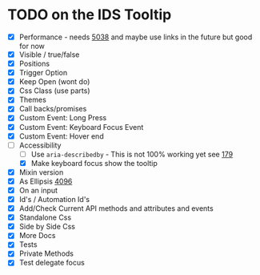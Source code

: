 # TODO on the IDS Tooltip

- [x] Performance - needs [5038](https://github.com/infor-design/enterprise/issues/5038) and maybe use links in the future but good for now
- [x] Visible / true/false
- [x] Positions
- [x] Trigger Option
- [x] Keep Open (wont do)
- [x] Css Class (use parts)
- [x] Themes
- [x] Call backs/promises
- [x] Custom Event: Long Press
- [x] Custom Event: Keyboard Focus Event
- [x] Custom Event:  Hover end
- [ ] Accessibility
  - [ ] Use `aria-describedby` - This is not 100% working yet see [179](https://github.com/elix/elix/issues/179)
  - [x] Make keyboard focus show the tooltip
- [x] Mixin version
- [x] As Ellipsis [4096](https://github.com/infor-design/enterprise/issues/4096)
- [x] On an input
- [x] Id's / Automation Id's
- [x] Add/Check Current API methods and attributes and events
- [x] Standalone Css
- [x] Side by Side Css
- [x] More Docs
- [x] Tests
- [x] Private Methods
- [x] Test delegate focus
